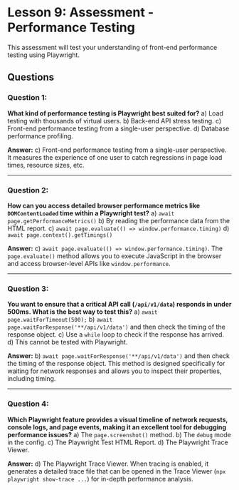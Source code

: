 # Lesson 9: Assessment - Performance Testing

This assessment will test your understanding of front-end performance testing using Playwright.

## Questions

### Question 1:
**What kind of performance testing is Playwright best suited for?**
a) Load testing with thousands of virtual users.
b) Back-end API stress testing.
c) Front-end performance testing from a single-user perspective.
d) Database performance profiling.

**Answer:**
c) Front-end performance testing from a single-user perspective. It measures the experience of one user to catch regressions in page load times, resource sizes, etc.

---

### Question 2:
**How can you access detailed browser performance metrics like `DOMContentLoaded` time within a Playwright test?**
a) `await page.getPerformanceMetrics()`
b) By reading the performance data from the HTML report.
c) `await page.evaluate(() => window.performance.timing)`
d) `await page.context().getTimings()`

**Answer:**
c) `await page.evaluate(() => window.performance.timing)`. The `page.evaluate()` method allows you to execute JavaScript in the browser and access browser-level APIs like `window.performance`.

---

### Question 3:
**You want to ensure that a critical API call (`/api/v1/data`) responds in under 500ms. What is the best way to test this?**
a) `await page.waitForTimeout(500);`
b) `await page.waitForResponse('**/api/v1/data')` and then check the timing of the response object.
c) Use a `while` loop to check if the response has arrived.
d) This cannot be tested with Playwright.

**Answer:**
b) `await page.waitForResponse('**/api/v1/data')` and then check the timing of the response object. This method is designed specifically for waiting for network responses and allows you to inspect their properties, including timing.

---

### Question 4:
**Which Playwright feature provides a visual timeline of network requests, console logs, and page events, making it an excellent tool for debugging performance issues?**
a) The `page.screenshot()` method.
b) The `debug` mode in the config.
c) The Playwright Test HTML Report.
d) The Playwright Trace Viewer.

**Answer:**
d) The Playwright Trace Viewer. When tracing is enabled, it generates a detailed trace file that can be opened in the Trace Viewer (`npx playwright show-trace ...`) for in-depth performance analysis.
